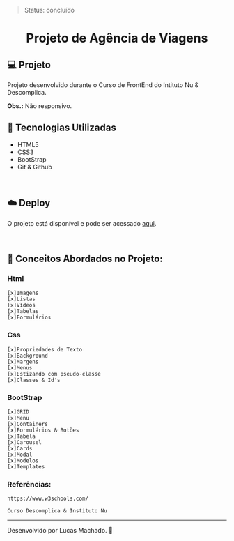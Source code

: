 >Status: concluído

<h1 align='center'> Projeto de Agência de Viagens </h1>


## 💻 Projeto

Projeto desenvolvido durante o Curso de FrontEnd do Intituto Nu & Descomplica.
 

**Obs.:** Não responsivo.


## 🚀 Tecnologias Utilizadas

- HTML5
- CSS3
- BootStrap
- Git & Github


<br>

## ☁️ Deploy
O projeto está disponível e pode ser acessado [aqui](https://lsmachado4.github.io/Agencia-de-Viagem/).

<br>



## 📖 Conceitos Abordados no Projeto: 

### Html

    [x]Imagens
    [x]Listas
    [x]Vídeos
    [x]Tabelas
    [x]Formulários

### Css 
    
    [x]Propriedades de Texto
    [x]Background
    [x]Margens
    [x]Menus
    [x]Estizando com pseudo-classe
    [x]Classes & Id's
### BootStrap
    
    [x]GRID
    [x]Menu
    [x]Containers
    [x]Formulários & Botões
    [x]Tabela
    [x]Carousel 
    [x]Cards
    [x]Modal
    [x]Modelos
    [x]Templates

### Referências: 

    https://www.w3schools.com/ 

    Curso Descomplica & Instituto Nu 


---

Desenvolvido por Lucas Machado. 💜
